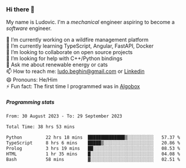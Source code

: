 ### Hi there 👋

My name is Ludovic. I'm a *mechanical* engineer aspiring to become a *software* engineer.

 🔭 I’m currently working on a wildfire management platform<br/>
 🌱 I’m currently learning TypeScript, Angular, FastAPI, Docker<br/>
 👯 I’m looking to collaborate on open source projects<br/>
 🤔 I’m looking for help with C++/Python bindings<br/>
 💬 Ask me about renewable energy or cats<br/>
 📫 How to reach me: ludo.beghin@gmail.com or [Linkedin](https://www.linkedin.com/in/ludovic-beghin/)<br/>
 😄 Pronouns: He/Him<br/>
 ⚡ Fun fact: The first time I programmed was in [Algobox](https://fr.wikipedia.org/wiki/Algobox)<br/>

##### Programming stats
<!--START_SECTION:waka-->

```txt
From: 30 August 2023 - To: 29 September 2023

Total Time: 38 hrs 53 mins

Python         22 hrs 18 mins  ██████████████▒░░░░░░░░░░   57.37 %
TypeScript     8 hrs 6 mins    █████▒░░░░░░░░░░░░░░░░░░░   20.86 %
Prolog         3 hrs 19 mins   ██░░░░░░░░░░░░░░░░░░░░░░░   08.53 %
HTML           1 hr 35 mins    █░░░░░░░░░░░░░░░░░░░░░░░░   04.08 %
Bash           58 mins         ▓░░░░░░░░░░░░░░░░░░░░░░░░   02.51 %
```

<!--END_SECTION:waka-->

